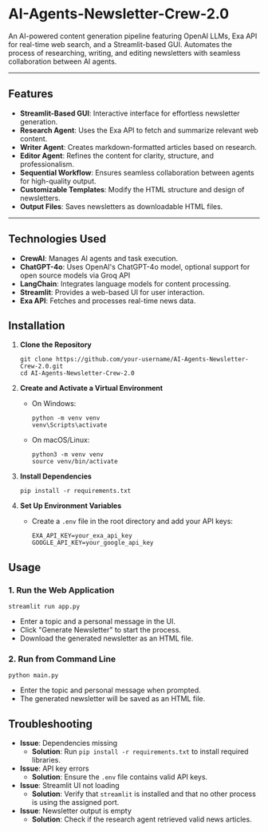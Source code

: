 # AI-Agents-Newsletter-Crew-2.0

An AI-powered content generation pipeline featuring OpenAI LLMs, Exa API for real-time web search, and a Streamlit-based GUI. Automates the process of researching, writing, and editing newsletters with seamless collaboration between AI agents.

---

## Features
- **Streamlit-Based GUI**: Interactive interface for effortless newsletter generation.
- **Research Agent**: Uses the Exa API to fetch and summarize relevant web content.
- **Writer Agent**: Creates markdown-formatted articles based on research.
- **Editor Agent**: Refines the content for clarity, structure, and professionalism.
- **Sequential Workflow**: Ensures seamless collaboration between agents for high-quality output.
- **Customizable Templates**: Modify the HTML structure and design of newsletters.
- **Output Files**: Saves newsletters as downloadable HTML files.

---

## Technologies Used
- **CrewAI**: Manages AI agents and task execution.
- **ChatGPT-4o**: Uses OpenAI's ChatGPT-4o model, optional support for open source models via Groq API
- **LangChain**: Integrates language models for content processing.
- **Streamlit**: Provides a web-based UI for user interaction.
- **Exa API**: Fetches and processes real-time news data.

## Installation
1. **Clone the Repository**  
   ```
   git clone https://github.com/your-username/AI-Agents-Newsletter-Crew-2.0.git
   cd AI-Agents-Newsletter-Crew-2.0
   ```

2. **Create and Activate a Virtual Environment**  
   - On Windows:  
     ```
     python -m venv venv
     venv\Scripts\activate
     ```
   - On macOS/Linux:  
     ```
     python3 -m venv venv
     source venv/bin/activate
     ```

3. **Install Dependencies**  
   ```
   pip install -r requirements.txt
   ```

4. **Set Up Environment Variables**  
   - Create a `.env` file in the root directory and add your API keys:
     ```
     EXA_API_KEY=your_exa_api_key
     GOOGLE_API_KEY=your_google_api_key
     ```

## Usage
### 1. Run the Web Application
   ```
   streamlit run app.py
   ```
   - Enter a topic and a personal message in the UI.
   - Click "Generate Newsletter" to start the process.
   - Download the generated newsletter as an HTML file.

### 2. Run from Command Line
   ```
   python main.py
   ```
   - Enter the topic and personal message when prompted.
   - The generated newsletter will be saved as an HTML file.

## Troubleshooting
- **Issue**: Dependencies missing  
  - **Solution**: Run `pip install -r requirements.txt` to install required libraries.
- **Issue**: API key errors  
  - **Solution**: Ensure the `.env` file contains valid API keys.
- **Issue**: Streamlit UI not loading  
  - **Solution**: Verify that `streamlit` is installed and that no other process is using the assigned port.
- **Issue**: Newsletter output is empty  
  - **Solution**: Check if the research agent retrieved valid news articles.
